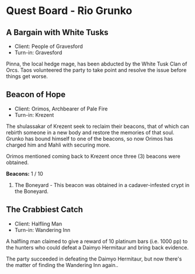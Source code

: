 
# Quest Board - Rio Grunko

## A Bargain with White Tusks

* Client: People of Gravesford
* Turn-in: Gravesford

Pinna, the local hedge mage, has been abducted by the White Tusk Clan of Orcs. Taos volunteered the party to take point and resolve the issue before things get worse. 

## Beacon of Hope

* Client: Orimos, Archbearer of Pale Fire
* Turn-in: Krezent

The shulassakar of Krezent seek to reclaim their beacons, that of which can rebirth someone in a new body and restore the memories of that soul. Grunko has bound himself to one of the beacons, so now Orimos has charged him and Mahli with securing more. 

Orimos mentioned coming back to Krezent once three (3) beacons were obtained.

**Beacons:** 1 / 10
1. The Boneyard - This beacon was obtained in a cadaver-infested crypt in the Boneyard. 

## The Crabbiest Catch

* Client: Halfling Man
* Turn-in: Wandering Inn

A halfling man claimed to give a reward of 10 platinum bars (i.e. 1000 pp) to the hunters who could defeat a Daimyo Hermitaur and bring back evidence. 

The party succeeded in defeating the Daimyo Hermitaur, but now there's the matter of finding the Wandering Inn again..
